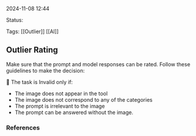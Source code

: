 
2024-11-08 12:44

Status:

Tags: [[Outlier]] [[AI]] 

## Outlier Rating

Make sure that the prompt and model responses can be rated. Follow these guidelines to make the decision:

🚫 The task is Invalid only if:

- The image does not appear in the tool
- The image does not correspond to any of the categories
- The prompt is irrelevant to the image
- The prompt can be answered without the image.




### References